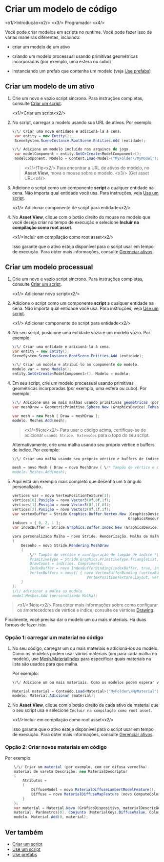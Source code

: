 # Criar um modelo de código

<x1\/>Introdução<x2\/>
<x3\/> Programador <x4\/>

Você pode criar modelos em scripts no runtime. Você pode fazer isso de várias maneiras diferentes, incluindo:

* criar um modelo de um ativo

* criando um modelo processual usando primitivas geométricas incorporadas (por exemplo, uma esfera ou cubo)

* instanciando um prefab que contenha um modelo (veja [Use prefabs](../game-studio/prefabs/use-prefabs.md))

## Criar um modelo de um ativo

1. Crie um novo e vazio script síncrono. Para instruções completas, consulte [Criar um script](../scripts/create-a-script.md).

   <x1\/>Criar um script<x2\/>

2. No script, carregar o modelo usando sua URL de ativos. Por exemplo:

   ```cs
   \/\/ Criar uma nova entidade e adicioná-la à cena.
   	var entity = new Entity();
   	SceneSystem.SceneInstance.RootScene.Entities.Add (entidade);
   
   \/\/ Adicione um modelo incluído nos arquivos do jogo.
   	var modelComponent = entity.GetOrCreate<ModelComponent>();
   	modelComponent. Modelo = Content.Load<Model>("MyFolder\/MyModel");
   ```

   > <x1\/>!Tip<x2\/>
   > Para encontrar a URL de ativos do modelo, no **Asset View**, mova o mouse sobre o modelo.
   > <x3\/> (Get asset URL<x4\/>

3. Adicione o script como um componente **script** a qualquer entidade na cena. Não importa qual entidade você usa. Para instruções, veja [Use um script](use-a-script.md).

   <x1\/> Adicionar componente de script para entidade<x2\/>

4. No **Asset View**, clique com o botão direito do mouse no modelo que você deseja criar no tempo de execução e selecione **Incluir na compilação como root asset**.

   <x1\/>Incluir em compilação como root asset<x2\/>

   Isso garante que o ativo esteja disponível para o script usar em tempo de execução. Para obter mais informações, consulte [Gerenciar ativos](../game-studio/manage-assets.md).

## Criar um modelo processual

1. Crie um novo e vazio script síncrono. Para instruções completas, consulte [Criar um script](create-a-script.md).

   <x1\/> Adicionar novo script<x2\/>

2. Adicione o script como um componente **script** a qualquer entidade na cena. Não importa qual entidade você usa. Para instruções, veja [Use um script](use-a-script.md).

   <x1\/> Adicionar componente de script para entidade<x2\/>

3. No seu script, posicione uma entidade vazia e um modelo vazio. Por exemplo:

   ```cs
   \/\/ Criar uma entidade e adicioná-la à cena.
   var entity = new Entity();
   SceneSystem.SceneInstance.RootScene.Entities.Add (entidade);
   
   \/\/ Criar um modelo e atribuí-lo ao componente do modelo.
   modelo var = novo Modelo();
   entity.GetOrCreate<ModelComponent>(). Modelo = modelo;  
   ```

4. Em seu script, crie um modelo processual usando primitivas geométricas incorporadas (por exemplo, uma esfera ou cubo). Por exemplo:

   ```cs
   \/\/ Adicione uma ou mais malhas usando primitivas geométricas (por exemplo, esferas ou cubos).
   var meshDraw = GeometricPrimitive.Sphere.New (GraphicsDevice).ToMeshDraw();
   
   var mesh = new Mesh { Draw = meshDraw }; 
   modelo. Meshes.Add(mesh);
   ```

   > <x1\/>!Note<x2\/>
   > Para usar o código acima, certifique-se de adicionar `usando Stride. Extensões` para o topo do seu script.

   Alternativamente, crie uma malha usando seu próprio vértice e buffers de índice. Por exemplo:

   ```cs
   \/\/ Criar uma malha usando seu próprio vértice e buffers de índice.
   
   mesh = novo Mesh { Draw = novo MeshDraw { \/* Tampão de vértice e configuração de tampão de índice *\/ } };
   modelo. Meshes.Add(mesh);
   ```

5. Aqui está um exemplo mais completo que desenha um triângulo personalizado..

   ```cs
   vértices var = novo VertexPositionTexture[3];
   vértices[0].Posição = novo Vector3(0f,0f,1f);            
   vértices[1].Posição = novo Vector3(0f,1f,0f);
   vértices[2].Posição = novo Vector3(0f,1f,1f);
   var vertexBuffer = Stride.Graphics.Buffer.Vertex.New (GraphicsDevice, vértices,
                                                        GraphicsResourceUsage.Dynamic);
   índices = { 0, 2, 1 };
   var indexBuffer = Stride.Graphics.Buffer.Index.New (GraphicsDevice, índices);
   
   vara personalizada Malha = novo Stride. Renderização. Malha de malha
   ( 
       Desenho = novo Stride.Rendering.MeshDraw
       ( 
           \/* Tampão de vértice e configuração de tampão de índice *\/ 
           PrimitiveType = Stride.Graphics.PrimitiveType.TriangleList,
           DrawCount = indícios. Comprimento,
           IndexBuffer = novo IndexBufferBinding(indexBuffer, true, indices.Length),
           VertexBuffers = novo[] { novo VertexBufferBinding (vertexBuffer, 
                                     VertexPositionTexture.Layout, vertexBuffer.ElementCount) },
       }
   };            
   \/\/ adicionar a malha ao modelo
   model.Meshes.Add (personalizado Malha);
   ```


> <x1\/>!Note<x2\/>
> Para obter mais informações sobre como configurar os amortecedores de vértice e índice, consulte os vértices [Drawing](../graphics/low-level-api/draw-vertices.md).

Finalmente, você precisa dar o modelo um ou mais materiais. Há duas formas de fazer isto.

### Opção 1: carregar um material no código

1. No seu código, carregar um ou mais materiais e adicioná-los ao modelo. Como os modelos podem usar vários materiais (um para cada malha no modelo), use [Mesh.MaterialIndex](xref:Stride.Rendering.Mesh.MaterialIndex) para especificar quais materiais na lista são usados para que malha.

   Por exemplo:

   ```cs
   \/\/ Adicione um ou mais materiais. Como os modelos podem esperar vários materiais (um por malha), Mesh.MaterialIndex especifica qual material na lista é usado para que malha.
   
   Material material = Conteúdo.Load<Material>("MyFolder\/MyMaterial");
   modelo. Material.Adicionar (material);
   ```

2. No **Asset View**, clique com o botão direito de cada ativo de material que o seu script usa e selecione `Incluir na compilação como root asset`.

   <x1\/>Incluir em compilação como root asset<x2\/>

   Isso garante que o ativo esteja disponível para o script usar em tempo de execução. Para obter mais informações, consulte [Gerenciar ativos](../game-studio/manage-assets.md).

### Opção 2: Criar novos materiais em código

Por exemplo:

```cs
    \/\/ Criar um material (por exemplo, com cor difusa vermelha).
    material de vareta Descrição: new MaterialDescriptor
    (
        Atributos =
	    (
	        DiffuseModel = novo MaterialDiffuseLambertModelFeature(),
	        Diffuse = novo MaterialDiffuseMapFeature (novo ComputeColor { Chave = MaterialKeys.DiffuseValue })
	    }
    };
    var material = Material.Novo (GráficoDispositivo, materialDescrição);
    material. Parâmetros[0]. Conjunto (MaterialKeys.DiffuseValue, Color.Red);
    modelo. Material.Add(0, material);
```

## Ver também

* [Criar um script](create-a-script.md)
* [Use um script](use-a-script.md)
* [Use prefabs](../game-studio/prefabs/use-prefabs.md)

